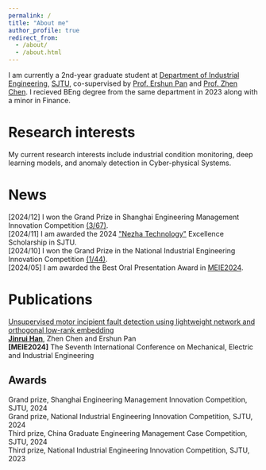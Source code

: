 ```yaml
---
permalink: /
title: "About me"
author_profile: true
redirect_from: 
  - /about/
  - /about.html
---
```


I am currently a 2nd-year graduate student at [Department of Industrial Engineering](https://ieem.sjtu.edu.cn/), [SJTU](https://en.sjtu.edu.cn/), co-supervised by [Prof. Ershun Pan](https://me.sjtu.edu.cn/teacher_directory1/panershun.html) and [Prof. Zhen Chen](https://me.sjtu.edu.cn/teacher_directory1/chenzhen.html). I recieved BEng degree from the same department in 2023 along with a minor in Finance.

Research interests
======
My current research interests include industrial condition monitoring, deep learning models, and anomaly detection in Cyber-physical Systems.

News
======
[2024/12] I won the Grand Prize in Shanghai Engineering Management Innovation Competition [(3/67)](https://mpa.usst.edu.cn/2024/1217/c12128a332457/page.htm).<br />
[2024/11] I am awarded the 2024 ["Nezha Technology"](https://www.nuzarsurf.com/en/) Excellence Scholarship in SJTU.<br />
[2024/10] I won the Grand Prize in the National Industrial Engineering Innovation Competition [(1/44)](https://news.sjtu.edu.cn/jdyw/20241105/203657.html).<br />
[2024/05] I am awarded the Best Oral Presentation Award in [MEIE2024](https://mp.weixin.qq.com/s?__biz=MzkxMDYyNzMwMQ==&mid=2247489554&idx=2&sn=12d8c7bcd473ec07aaaf233614b6aa18&chksm=c129c098f65e498ef4afe36c73738124e9e8c4cf1e83f19385a35d2e6994ba9788eae80abe4d&token=442490193&lang=zh_CN#rd). 

Publications
======
[Unsupervised motor incipient fault detection using lightweight network and orthogonal low-rank embedding](https://beta.iopscience.iop.org/article/10.1088/1742-6596/2853/1/012072)<br />
**<u>Jinrui Han</u>**, Zhen Chen and Ershun Pan <br /> 
**[MEIE2024]** The Seventh International Conference on Mechanical, Electric and Industrial Engineering

Awards
------
Grand prize, Shanghai Engineering Management Innovation Competition, SJTU, 2024<br />
Grand prize, National Industrial Engineering Innovation Competition, SJTU, 2024<br />
Third prize, China Graduate Engineering Management Case Competition, SJTU, 2024<br />
Third prize, National Industrial Engineering Innovation Competition, SJTU, 2023<br />
